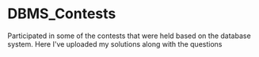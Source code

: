 # DBMS_Contests
Participated in some of the contests that were held based on the database system. Here I've uploaded my solutions along with the questions 
